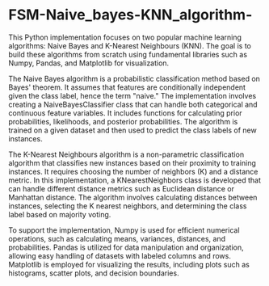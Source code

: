 # FSM-Naive_bayes-KNN_algorithm-
This Python implementation focuses on two popular machine learning algorithms: Naive Bayes and K-Nearest Neighbours (KNN). The goal is to build these algorithms from scratch using fundamental libraries such as Numpy, Pandas, and Matplotlib for visualization.

The Naive Bayes algorithm is a probabilistic classification method based on Bayes' theorem. It assumes that features are conditionally independent given the class label, hence the term "naive." The implementation involves creating a NaiveBayesClassifier class that can handle both categorical and continuous feature variables. It includes functions for calculating prior probabilities, likelihoods, and posterior probabilities. The algorithm is trained on a given dataset and then used to predict the class labels of new instances.

The K-Nearest Neighbours algorithm is a non-parametric classification algorithm that classifies new instances based on their proximity to training instances. It requires choosing the number of neighbors (K) and a distance metric. In this implementation, a KNearestNeighbors class is developed that can handle different distance metrics such as Euclidean distance or Manhattan distance. The algorithm involves calculating distances between instances, selecting the K nearest neighbors, and determining the class label based on majority voting.

To support the implementation, Numpy is used for efficient numerical operations, such as calculating means, variances, distances, and probabilities. Pandas is utilized for data manipulation and organization, allowing easy handling of datasets with labeled columns and rows. Matplotlib is employed for visualizing the results, including plots such as histograms, scatter plots, and decision boundaries.
